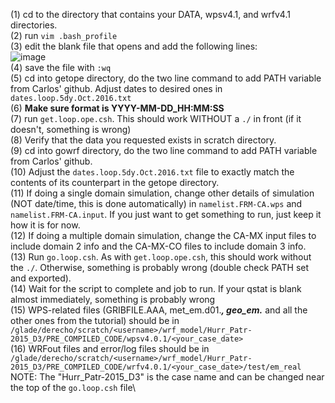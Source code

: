 (1) cd to the directory that contains your DATA, wpsv4.1, and wrfv4.1 directories.\
(2) run `vim .bash_profile`\
(3) edit the blank file that opens and add the following lines:\
![image](https://github.com/bhmoose/EAS5555/assets/143351355/f14eca26-6dad-4637-9d27-5e441e87df13)
\
(4) save the file with `:wq`\
(5) cd into getope directory, do the two line command to add PATH variable from Carlos' github. Adjust dates to desired ones in `dates.loop.5dy.Oct.2016.txt`\
(6) **Make sure format is YYYY-MM-DD_HH:MM:SS**\
(7) run `get.loop.ope.csh`. This should work WITHOUT a `./` in front (if it doesn't, something is wrong)\
(8) Verify that the data you requested exists in scratch directory.\
(9) cd into gowrf directory, do the two line command to add PATH variable from Carlos' github.\
(10) Adjust the `dates.loop.5dy.Oct.2016.txt` file to exactly match the contents of its counterpart in the getope directory.\
(11) If doing a single domain simulation, change other details of simulation (NOT date/time, this is done automatically) in `namelist.FRM-CA.wps` and   `namelist.FRM-CA.input`. If you just want to get something to run, just keep it how it is for now.\
(12) If doing a multiple domain simulation, change the CA-MX input files to include domain 2 info and the CA-MX-CO files to include domain 3 info.\
(13) Run `go.loop.csh`. As with `get.loop.ope.csh`, this should work without the `./`. Otherwise, something is probably wrong (double check PATH set and exported).\
(14) Wait for the script to complete and job to run. If your qstat is blank almost immediately, something is probably wrong\
(15) WPS-related files (GRIBFILE.AAA, met_em.d01.___, geo_em.___ and all the other ones from the tutorial) should be in `/glade/derecho/scratch/<username>/wrf_model/Hurr_Patr-2015_D3/PRE_COMPILED_CODE/wpsv4.0.1/<your_case_date>`\
(16) WRFout files and error/log files should be in `/glade/derecho/scratch/<username>/wrf_model/Hurr_Patr-2015_D3/PRE_COMPILED_CODE/wrfv4.0.1/<your_case_date>/test/em_real`\
NOTE: The "Hurr_Patr-2015_D3" is the case name and can be changed near the top of the `go.loop.csh` file\
